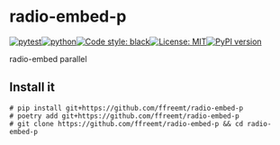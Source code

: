 # radio-embed-p
[![pytest](https://github.com/ffreemt/radio-embed-p/actions/workflows/routine-tests.yml/badge.svg)](https://github.com/ffreemt/radio-embed-p/actions)[![python](https://img.shields.io/static/v1?label=python+&message=3.8%2B&color=blue)](https://www.python.org/downloads/)[![Code style: black](https://img.shields.io/badge/code%20style-black-000000.svg)](https://github.com/psf/black)[![License: MIT](https://img.shields.io/badge/License-MIT-yellow.svg)](https://opensource.org/licenses/MIT)[![PyPI version](https://badge.fury.io/py/radio_embed_p.svg)](https://badge.fury.io/py/radio_embed_p)

radio-embed parallel

## Install it

```shell
# pip install git+https://github.com/ffreemt/radio-embed-p
# poetry add git+https://github.com/ffreemt/radio-embed-p
# git clone https://github.com/ffreemt/radio-embed-p && cd radio-embed-p
```
